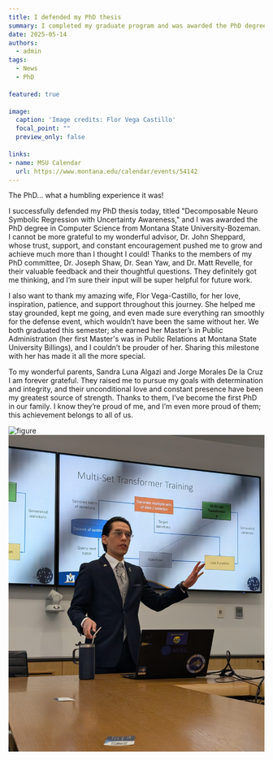 ```yaml
---
title: I defended my PhD thesis
summary: I completed my graduate program and was awarded the PhD degree
date: 2025-05-14
authors:
  - admin
tags:
  - News
  - PhD

featured: true

image:
  caption: 'Image credits: Flor Vega Castillo'
  focal_point: ""
  preview_only: false

links:
- name: MSU Calendar
  url: https://www.montana.edu/calendar/events/54142
---
```


The PhD... what a humbling experience it was!

I successfully defended my PhD thesis today, titled "Decomposable Neuro Symbolic Regression with Uncertainty Awareness," 
and I was awarded the PhD degree in Computer Science from Montana State University-Bozeman. 
I cannot be more grateful to my wonderful advisor, Dr. John Sheppard, whose trust, support, and constant 
encouragement pushed me to grow and achieve much more than I thought I could! Thanks to the members of my 
PhD committee, Dr. Joseph Shaw, Dr. Sean Yaw, and Dr. Matt Revelle, for their valuable feedback and their 
thoughtful questions. 
They definitely got me thinking, and I’m sure their input will be super helpful for future work.

I also want to thank my amazing wife, Flor Vega-Castillo, for her love, inspiration, patience, and support 
throughout this journey. She helped me stay grounded, kept me going, and even made sure everything ran 
smoothly for the defense event, which wouldn’t have been the same without her. 
We both graduated this semester; she earned her Master’s in Public Administration 
(her first Master's was in Public Relations at Montana State University Billings), and I couldn’t be prouder of her. Sharing this milestone with her has made it all the more special.

To my wonderful parents, Sandra Luna Algazi and Jorge Morales De la Cruz I am forever grateful. They raised me to pursue my goals with determination and integrity, and their unconditional love and constant presence have been my greatest source of strength. Thanks to them, I’ve become the first PhD in our family. I know they’re proud of me, and I’m even more proud of them; this achievement belongs to all of us.

<div style="display: flex; justify-content: center;">
    <img src="PXL_20250514_180154278.PORTRAIT.jpg" alt="figure" width="100%">
</div>

<div style="display: flex; justify-content: center;">
    <img src="PXL_20250514_161621205.jpg" alt="figure" width="100%">
</div>